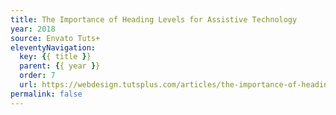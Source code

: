 ```yaml
---
title: The Importance of Heading Levels for Assistive Technology
year: 2018
source: Envato Tuts+
eleventyNavigation:
  key: {{ title }}
  parent: {{ year }}
  order: 7
  url: https://webdesign.tutsplus.com/articles/the-importance-of-heading-levels-for-assistive-technology--cms-31753
permalink: false
---
```

